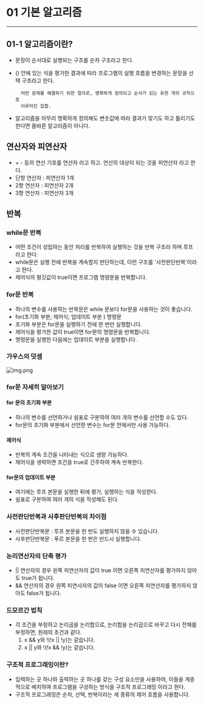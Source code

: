 # 01 기본 알고리즘

---
## 01-1 알고리즘이란?

* 문장이 순서대로 실행되는 구조를 순차 구조라고 한다.
* () 안에 있는 식을 평가한 결과에 따라 프로그램의 실행 흐름을 변경하는 문장을 선택 구조라고 한다.
        
        어떤 문제를 해결하기 위한 절차로, 명확하게 정의되고 순서가 있는 유한 개의 규칙으로
        이루어진 집합.
* 알고리즘을 아무리 명확하게 정의해도 변숫값에 따라 결과가 맞기도 하고 틀리기도 한다면 올바른
알고리즘이 아니다.

## 연산자와 피연산자

* \+ - 등의 연산 기호를 연산자 라고 하고. 연산의 대상이 되는 것을 피연산자 라고 한다.
* 단항 연산자 : 피연산자 1개
* 2항 연산자 : 피연산자 2개
* 3항 연산자 : 피연산자 3개

## 반복

### while문 반복

* 어떤 조건이 성립하는 동안 처리를 반복하여 실행하는 것을 반복 구조라 하며 루프 라고 한다.
* while문은 실행 전에 반복을 계속할지 판단하는데, 이런 구조를 '사전판단반복'이라고 한다.
* 제어식의 평갓값이 true이면 프로그램 명령문을 반복합니다.

### for문 반복

* 하나의 변수를 사용하는 반복문은 while 문보다 for문을 사용하는 것이 좋습니다.
* for(초기화 부분; 제어식; 업데이트 부분 ) 명령문
* 초기화 부분은 for문을 실행하기 전에 한 번만 실행합니다.
* 제어식을 평가한 값이 true이면 for문의 명령문을 반복합니다.
* 명령문을 실행한 다음에는 업데이트 부분을 실행합니다.


### 가우스의 덧셈 

![img.png](image%2Fimg.png)

### for문 자세히 알아보기

#### for 문의 초기화 부분

* 하나의 변수를 선언하거나 쉼표로 구분하여 여러 개의 변수를 선언할 수도 있다.
* for문의 초기화 부분에서 선언한 변수는 for문 안에서만 사용 가능하다.

#### 제어식

* 반복의 계속 조건을 나타내는 식으로 생량 가능하다.
* 제어식을 생략하면 조건을 true로 간주하여 계속 반복한다.

#### for문의 업데이트 부분

* 여기에는 루프 본문을 실행한 뒤에 평가, 실행하는 식을 작성한다.
* 쉼표로 구분하여 여러 개의 식을 작성해도 된다.

### 사전판단반복과 사후판단반복의 차이점

* 사전판단반복문 : 루프 본문을 한 번도 실행하지 않을 수 있습니다.
* 사후판단반복문 : 푸르 본문을 한 번은 반드시 실행합니다.

### 논리연산자의 단축 평가

* || 연산자의 경우 왼쪽 피연산자의 값이 true 이면 오른쪽 피연산자를 평가하지 않아도 true가 됩니다.
* && 연산자의 경우 왼쪽 피연사자의 값이 false 이면 오른쪽 피연산자를 평가하지 않아도 false가 됩니다.

### 드모르간 법칙

* 각 조건을 부정하고 논리곱을 논리합으로, 논리합을 논리곱으로 바꾸고 다시 전체를 부정하면,
원래의 조건과 같다.
  1. x && y와 !(!x || !y)는 같습니다.
  2. x || y와 !(!x && !y)는 같습니다.

### 구조적 프로그래밍이란?

* 입력하는 곳 하나와 출력하는 곳 하나를 갖는 구성 요소만을 사용하여, 이들을 계층적으로 배치하여
프로그램을 구성하는 방식을 구조적 프로그래밍 이라고 한다.
* 구조적 프로그래밍은 순차, 선택, 반복이라는 세 종류의 제어 흐름을 사용합니다.


